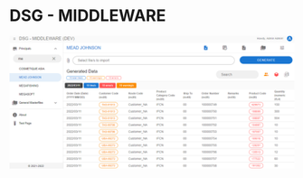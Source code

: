 # DSG - MIDDLEWARE

![DSG - Middleware Screenshot](https://github.com/superloika/dsg-middleware/blob/dev/ss.png?raw=true)
